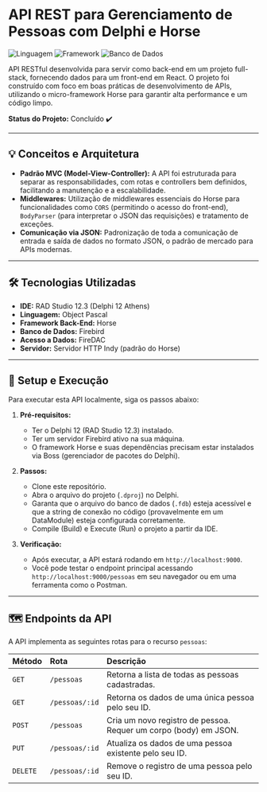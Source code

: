 # API REST para Gerenciamento de Pessoas com Delphi e Horse

![Linguagem](https://img.shields.io/badge/Linguagem-Delphi%2012-blue?style=for-the-badge&logo=delphi)
![Framework](https://img.shields.io/badge/Framework-Horse-orange?style=for-the-badge)
![Banco de Dados](https://img.shields.io/badge/Banco-Firebird-red?style=for-the-badge&logo=firebird)

API RESTful desenvolvida para servir como back-end em um projeto full-stack, fornecendo dados para um front-end em React. O projeto foi construído com foco em boas práticas de desenvolvimento de APIs, utilizando o micro-framework Horse para garantir alta performance e um código limpo.

**Status do Projeto:** Concluído ✔️

---

## 💡 Conceitos e Arquitetura

* **Padrão MVC (Model-View-Controller):** A API foi estruturada para separar as responsabilidades, com rotas e controllers bem definidos, facilitando a manutenção e a escalabilidade.
* **Middlewares:** Utilização de middlewares essenciais do Horse para funcionalidades como `CORS` (permitindo o acesso do front-end), `BodyParser` (para interpretar o JSON das requisições) e tratamento de exceções.
* **Comunicação via JSON:** Padronização de toda a comunicação de entrada e saída de dados no formato JSON, o padrão de mercado para APIs modernas.

---

## 🛠️ Tecnologias Utilizadas

* **IDE:** RAD Studio 12.3 (Delphi 12 Athens)
* **Linguagem:** Object Pascal
* **Framework Back-End:** Horse
* **Banco de Dados:** Firebird
* **Acesso a Dados:** FireDAC
* **Servidor:** Servidor HTTP Indy (padrão do Horse)

---

## 🚀 Setup e Execução

Para executar esta API localmente, siga os passos abaixo:

1.  **Pré-requisitos:**
    * Ter o Delphi 12 (RAD Studio 12.3) instalado.
    * Ter um servidor Firebird ativo na sua máquina.
    * O framework Horse e suas dependências precisam estar instalados via Boss (gerenciador de pacotes do Delphi).

2.  **Passos:**
    * Clone este repositório.
    * Abra o arquivo do projeto (`.dproj`) no Delphi.
    * Garanta que o arquivo do banco de dados (`.fdb`) esteja acessível e que a string de conexão no código (provavelmente em um DataModule) esteja configurada corretamente.
    * Compile (Build) e Execute (Run) o projeto a partir da IDE.

3.  **Verificação:**
    * Após executar, a API estará rodando em `http://localhost:9000`.
    * Você pode testar o endpoint principal acessando `http://localhost:9000/pessoas` em seu navegador ou em uma ferramenta como o Postman.

---

## 🗺️ Endpoints da API

A API implementa as seguintes rotas para o recurso `pessoas`:

| Método | Rota | Descrição |
| :--- | :--- | :--- |
| `GET` | `/pessoas` | Retorna a lista de todas as pessoas cadastradas. |
| `GET` | `/pessoas/:id` | Retorna os dados de uma única pessoa pelo seu ID. |
| `POST` | `/pessoas` | Cria um novo registro de pessoa. Requer um corpo (body) em JSON. |
| `PUT` | `/pessoas/:id` | Atualiza os dados de uma pessoa existente pelo seu ID. |
| `DELETE` | `/pessoas/:id` | Remove o registro de uma pessoa pelo seu ID. |